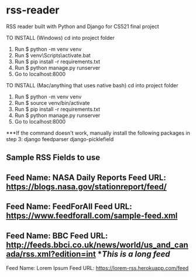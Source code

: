 # rss-reader
 RSS reader built with Python and Django for CS521 final project

TO INSTALL (Windows)
cd into project folder
1. Run $ python -m venv venv
2. Run $ venv\Scripts\activate.bat
3. Run $ pip install -r requirements.txt
4. Run $ python manage.py runserver
5. Go to localhost:8000

TO INSTALL (Mac/anything that uses native bash)
cd into project folder
1. Run $ python -m venv venv
2. Run $ source venv/bin/activate
3. Run $ pip install -r requirements.txt
4. Run $ python manage.py runserver
5. Go to localhost:8000


***If the command doesn't work, manually install the following packages in step 3:
django
feedparser
django-picklefield


Sample RSS Fields to use
-
Feed Name: NASA Daily Reports
Feed URL: https://blogs.nasa.gov/stationreport/feed/
-
Feed Name: FeedForAll
Feed URL: https://www.feedforall.com/sample-feed.xml
-
Feed Name: BBC
Feed URL: http://feeds.bbci.co.uk/news/world/us_and_canada/rss.xml?edition=int
**This is a long feed*
-
Feed Name: Lorem Ipsum
Feed URL: https://lorem-rss.herokuapp.com/feed

